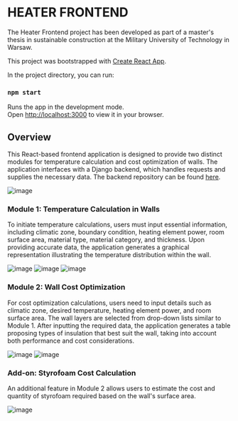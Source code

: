 # HEATER FRONTEND

The Heater Frontend project has been developed as part of a master's thesis in sustainable construction at the Military University of Technology in Warsaw.

This project was bootstrapped with [Create React App](https://github.com/facebook/create-react-app).

In the project directory, you can run:

### `npm start`

Runs the app in the development mode.\
Open [http://localhost:3000](http://localhost:3000) to view it in your browser.

## Overview

This React-based frontend application is designed to provide two distinct modules for temperature calculation and cost optimization of walls. The application interfaces with a Django backend, which handles requests and supplies the necessary data. The backend repository can be found [here](https://github.com/rafinder1/heater-backend-django).

![image](https://github.com/rafinder1/heater-frontend-react/assets/102503112/925a1299-6d29-429d-840d-c2cca70668d9)

### Module 1: Temperature Calculation in Walls

To initiate temperature calculations, users must input essential information, including climatic zone, boundary condition, heating element power, room surface area, material type, material category, and thickness. Upon providing accurate data, the application generates a graphical representation illustrating the temperature distribution within the wall.

![image](https://github.com/rafinder1/heater-frontend-react/assets/102503112/5c5503f4-aa1c-485e-b10d-7ba0a72303f8)
![image](https://github.com/rafinder1/heater-frontend-react/assets/102503112/cc5990a7-7154-42f9-8316-949e9d14cb42)
![image](https://github.com/rafinder1/heater-frontend-react/assets/102503112/554f6b0d-fd0d-4278-8d27-94a44b5d0d13)


### Module 2: Wall Cost Optimization

For cost optimization calculations, users need to input details such as climatic zone, desired temperature, heating element power, and room surface area. The wall layers are selected from drop-down lists similar to Module 1. After inputting the required data, the application generates a table proposing types of insulation that best suit the wall, taking into account both performance and cost considerations.

![image](https://github.com/rafinder1/heater-frontend-react/assets/102503112/1e0fe0c1-2bb1-42df-84c0-82d4a8601a9a)
![image](https://github.com/rafinder1/heater-frontend-react/assets/102503112/08ea5e93-bf3b-4613-b82a-08652b3e94b5)


### Add-on: Styrofoam Cost Calculation

An additional feature in Module 2 allows users to estimate the cost and quantity of styrofoam required based on the wall's surface area.

![image](https://github.com/rafinder1/heater-frontend-react/assets/102503112/59d80baf-6996-45fa-9f53-dd9559d092b0)

